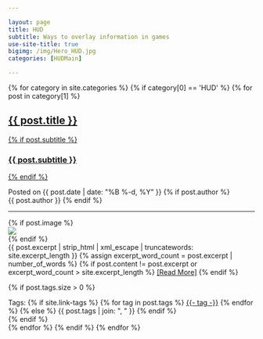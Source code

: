 ```yaml
---

layout: page
title: HUD
subtitle: Ways to overlay information in games
use-site-title: true
bigimg: /img/Hero_HUD.jpg
categories: [HUDMain]

---
```


<div class="posts-list">

{% for category in site.categories %}
{% if category[0] == 'HUD' %}
{% for post in category[1] %}

 <article class="post-preview">
   <a href="{{ post.url | prepend: site.baseurl }}">
  <h2 class="post-title">{{ post.title }}</h2>

  {% if post.subtitle %}
  <h3 class="post-subtitle">
    {{ post.subtitle }}
  </h3>
  {% endif %}
   </a>

   <p class="post-meta">
     Posted on {{ post.date | date: "%B %-d, %Y" }}
     {% if post.author %}
     <br/>{{ post.author }}
     {% endif %}
   </p>

   <hr align="left" class="{{ post.categories.first | replace: " ", "" }}"/>

   <div class="post-entry-container">
     {% if post.image %}
     <div class="post-image">
       <a href="{{ post.url | prepend: site.baseurl }}">
         <img src="{{ post.image }}">
       </a>
     </div>
     {% endif %}
     <div class="post-entry">
       {{ post.excerpt | strip_html | xml_escape | truncatewords: site.excerpt_length }}
       {% assign excerpt_word_count = post.excerpt | number_of_words %}
       {% if post.content != post.excerpt or excerpt_word_count > site.excerpt_length %}
         <a href="{{ post.url | prepend: site.baseurl }}" class="post-read-more">[Read&nbsp;More]</a>
       {% endif %}
     </div>
   </div>

   {% if post.tags.size > 0 %}
   <div class="blog-tags">
     Tags:
     {% if site.link-tags %}
     {% for tag in post.tags %}
     <a href="{{ site.baseurl }}/tags#{{- tag -}}">{{- tag -}}</a>
     {% endfor %}
     {% else %}
       {{ post.tags | join: ", " }}
     {% endif %}
   </div>
   {% endif %}

  </article>
  {% endfor %}
 {% endif %}
 {% endfor %}

</div>
